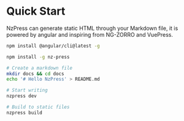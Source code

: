 # Quick Start

NzPress can generate static HTML through your Markdown file, it is powered by angular and inspiring from NG-ZORRO and VuePress.

```bash
npm install @angular/cli@latest -g

npm install -g nz-press

# Create a markdown file
mkdir docs && cd docs
echo '# Hello NzPress' > README.md

# Start writing
nzpress dev       

# Build to static files
nzpress build
```